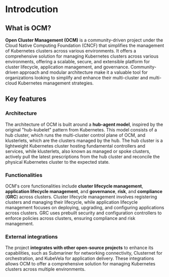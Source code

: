 # Introdcution

## What is OCM?

**Open Cluster Management (OCM)** is a community-driven project under the Cloud Native Computing Foundation (CNCF) that simplifies the management of Kubernetes clusters across various environments. It offers a comprehensive solution for managing Kubernetes clusters across various environments, offering a scalable, secure, and extensible platform for cluster lifecycle, application management, and governance. Community-driven approach and modular architecture make it a valuable tool for organizations looking to simplify and enhance their multi-cluster and multi-cloud Kubernetes management strategies.

## Key features

### Architecture

The architecture of OCM is built around a **hub-agent model**, inspired by the original "hub-kubelet" pattern from Kubernetes. This model consists of a hub cluster, which runs the multi-cluster control plane of OCM, and klusterlets, which are the clusters managed by the hub. The hub cluster is a lightweight Kubernetes cluster hosting fundamental controllers and services, while klusterlets, also known as managed or spoke clusters, actively pull the latest prescriptions from the hub cluster and reconcile the physical Kubernetes cluster to the expected state.

### Functionalities

OCM's core functionalities include **cluster lifecycle management**, **application lifecycle management**, and **governance**, **risk**, and **compliance** (**GRC**) across clusters. Cluster lifecycle management involves registering clusters and managing their lifecycle, while application lifecycle management focuses on deploying, upgrading, and configuring applications across clusters. GRC uses prebuilt security and configuration controllers to enforce policies across clusters, ensuring compliance and risk management.

### External integrations

The project **integrates with other open-source projects** to enhance its capabilities, such as Submariner for networking connectivity, Clusternet for orchestration, and KubeVela for application delivery. These integrations allows OCM to offer a comprehensive solution for managing Kubernetes clusters across multiple environments.
